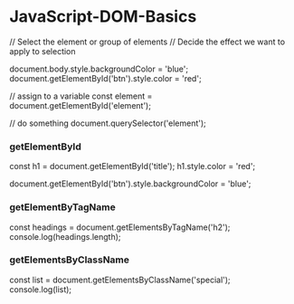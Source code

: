 # JavaScript-DOM-Basics

// Select the element or group of elements
// Decide the effect we want to apply to selection

document.body.style.backgroundColor = 'blue';
document.getElementById('btn').style.color = 'red';

// assign to a variable
const element = document.getElementById('element');

// do something
document.querySelector('element');

### getElementById

const h1 = document.getElementById('title');
h1.style.color = 'red';

document.getElementById('btn').style.backgroundColor = 'blue';

### getElementByTagName

const headings = document.getElementsByTagName('h2');
console.log(headings.length);

### getElementsByClassName

const list = document.getElementsByClassName('special');
console.log(list);
